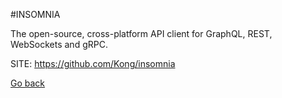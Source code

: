 #INSOMNIA

   The open-source, cross-platform API client for GraphQL, REST, WebSockets and gRPC.

 SITE: https://github.com/Kong/insomnia

 [Go back](https://portable-linux-apps.github.io/apps.html)
